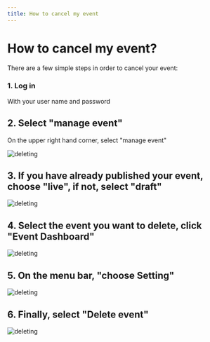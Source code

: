 ```yaml
---
title: How to cancel my event
---
```


# How to cancel my event? 


There are a few simple steps in order to cancel your event: 


### 1. Log in 


With your user name and password


## 2. Select "manage event"


On the upper right hand corner, select "manage event"


![deleting](/images/Deleting-event-1.png)


## 3. If you have already published your event, choose "live", if not, select "draft"


![deleting](/images/Deleting-event-2.png)


## 4. Select the event you want to delete, click "Event Dashboard"


![deleting](/images/Deleting-event-3.png)


## 5. On the menu bar, "choose Setting"


![deleting](/images/Deleting-event-4.png)


## 6. Finally, select "Delete event"

![deleting](/images/Deleting-event-5.png)
